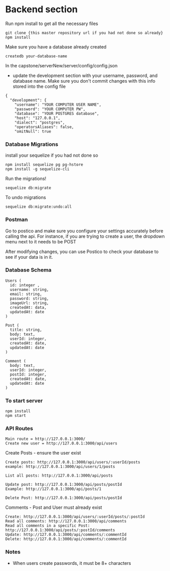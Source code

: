 # Backend section

Run npm install to get all the necessary files
```
git clone {this master repository url if you had not done so already}
npm install

```

Make sure you have a database already created
```
createdb your-database-name
```

In the capstone/serverNew/server/config/config.json
- update the development section with your username, password, and database name. Make sure you don't commit changes with this
info stored into the config file
```
{
  "development": {
    "username": "YOUR COMPUTER USER NAME",
    "password": "YOUR COMPUTER PW",
    "database": "YOUR POSTGRES database",
    "host": "127.0.0.1",
    "dialect": "postgres",
    "operatorsAliases": false,
    "omitNull": true

```

### Database Migrations
install your sequelize if you had not done so
```
npm install sequelize pg pg-hstore
npm install -g sequelize-cli
```

Run the migrations!
```
sequelize db:migrate
```

To undo migrations
```
sequelize db:migrate:undo:all
```

### Postman
Go to postico and make sure you configure your settings accurately before calling the api.
For instance, if you are trying to create a user, the dropdown menu next to it needs to be POST

After modifying changes, you can use Postico to check your database to see if your data is in it.

### Database Schema
```
Users (
  id: integer ,
  username: string,
  email: string,
  password: string,
  imageUrl: string,
  createdAt: data,
  updatedAt: date
)

Post (
  title: string,
  body: text,
  userId: integer,
  createdAt: date,
  updatedAt: date
)

Comment (
  body: text,
  userId: integer,
  postId: integer,
  createdAt: date,
  updatedAt: date
)
```

### To start server
```
npm install
npm start
```

### API Routes
```
Main route = http://127.0.0.1:3000/
Create new user = http://127.0.0.1:3000/api/users
```

Create Posts - ensure the user exist
```
Create posts: http://127.0.0.1:3000/api/users/:userId/posts
example: http://127.0.0.1:3000/api/users/1/posts

List all posts: http://127.0.0.1:3000/api/posts

Update post: http://127.0.0.1:3000/api/posts/postId
Example: http://127.0.0.1:3000/api/posts/1

Delete Post: http://127.0.0.1:3000/api/posts/postId
```

Comments - Post and User must already exist
```
Create: http://127.0.0.1:3000/api/users/:userId/posts/:postId
Read all comments: http://127.0.0.1:3000/api/comments
Read all comments in a specific Post:  http://127.0.0.1:3000/api/posts/:postId/comments
Update: http://127.0.0.1:3000/api/comments/:commentId
Delete: http://127.0.0.1:3000/api/comments/:commentId
```

### Notes
- When users create passwords, it must be 8+ characters
